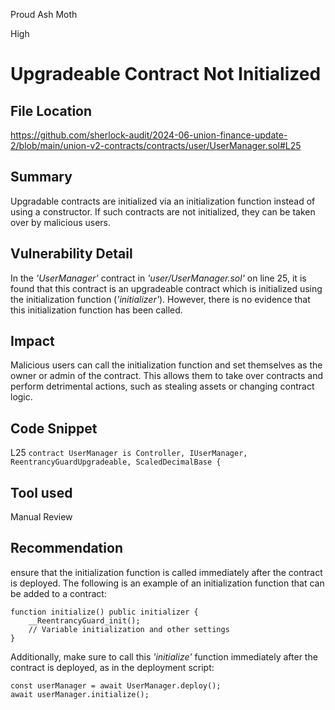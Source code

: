 Proud Ash Moth

High

# Upgradeable Contract Not Initialized

## File Location
https://github.com/sherlock-audit/2024-06-union-finance-update-2/blob/main/union-v2-contracts/contracts/user/UserManager.sol#L25

## Summary
Upgradable contracts are initialized via an initialization function instead of using a constructor. If such contracts are not initialized, they can be taken over by malicious users.

## Vulnerability Detail
In the _'UserManager'_ contract in _'user/UserManager.sol'_ on line 25, it is found that this contract is an upgradeable contract which is initialized using the initialization function (_'initializer'_). However, there is no evidence that this initialization function has been called.

## Impact
Malicious users can call the initialization function and set themselves as the owner or admin of the contract. This allows them to take over contracts and perform detrimental actions, such as stealing assets or changing contract logic.

## Code Snippet
L25
`contract UserManager is Controller, IUserManager, ReentrancyGuardUpgradeable, ScaledDecimalBase {`

## Tool used

Manual Review

## Recommendation
ensure that the initialization function is called immediately after the contract is deployed. The following is an example of an initialization function that can be added to a contract:
```solidity
function initialize() public initializer {
    __ReentrancyGuard_init();
    // Variable initialization and other settings
}
```
Additionally, make sure to call this _'initialize'_ function immediately after the contract is deployed, as in the deployment script:
```solidity
const userManager = await UserManager.deploy();
await userManager.initialize();
```